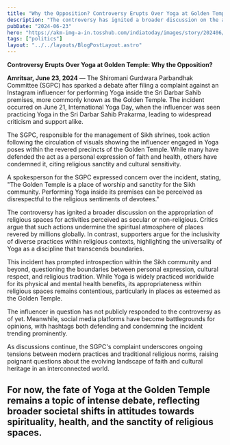 ```yaml
---
title: "Why the Opposition? Controversy Erupts Over Yoga at Golden Temple"
description: "The controversy has ignited a broader discussion on the appropriation of religious spaces for activities perceived as secular or non-religious."
pubDate: "2024-06-23"
hero: "https://akm-img-a-in.tosshub.com/indiatoday/images/story/202406/woman-yoga-golden-temple-22263279-16x9_0.jpg?VersionId=xSEhmrf52dHzyQals8SRFJm2Tu6X3llA?size=1280:720"
tags: ["politics"]
layout: "../../layouts/BlogPostLayout.astro"
---
```

**Controversy Erupts Over Yoga at Golden Temple: Why the Opposition?**

**Amritsar, June 23, 2024** — The Shiromani Gurdwara Parbandhak Committee (SGPC) has sparked a debate after filing a complaint against an Instagram influencer for performing Yoga inside the Sri Darbar Sahib premises, more commonly known as the Golden Temple. The incident occurred on June 21, International Yoga Day, when the influencer was seen practicing Yoga in the Sri Darbar Sahib Prakarma, leading to widespread criticism and support alike.

The SGPC, responsible for the management of Sikh shrines, took action following the circulation of visuals showing the influencer engaged in Yoga poses within the revered precincts of the Golden Temple. While many have defended the act as a personal expression of faith and health, others have condemned it, citing religious sanctity and cultural sensitivity.

A spokesperson for the SGPC expressed concern over the incident, stating, "The Golden Temple is a place of worship and sanctity for the Sikh community. Performing Yoga inside its premises can be perceived as disrespectful to the religious sentiments of devotees."

The controversy has ignited a broader discussion on the appropriation of religious spaces for activities perceived as secular or non-religious. Critics argue that such actions undermine the spiritual atmosphere of places revered by millions globally. In contrast, supporters argue for the inclusivity of diverse practices within religious contexts, highlighting the universality of Yoga as a discipline that transcends boundaries.

This incident has prompted introspection within the Sikh community and beyond, questioning the boundaries between personal expression, cultural respect, and religious tradition. While Yoga is widely practiced worldwide for its physical and mental health benefits, its appropriateness within religious spaces remains contentious, particularly in places as esteemed as the Golden Temple.

The influencer in question has not publicly responded to the controversy as of yet. Meanwhile, social media platforms have become battlegrounds for opinions, with hashtags both defending and condemning the incident trending prominently.

As discussions continue, the SGPC's complaint underscores ongoing tensions between modern practices and traditional religious norms, raising poignant questions about the evolving landscape of faith and cultural heritage in an interconnected world.

For now, the fate of Yoga at the Golden Temple remains a topic of intense debate, reflecting broader societal shifts in attitudes towards spirituality, health, and the sanctity of religious spaces.
---